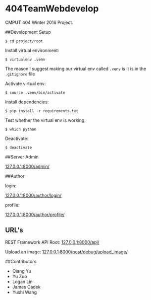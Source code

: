 # 404TeamWebdevelop

CMPUT 404 Winter 2016 Project.

##Development Setup

```$ cd project/root```

Install virtual environment:

```$ virtualenv .venv```

The reason I suggest making our virtual env called ```.venv``` is it is in the ```.gitignore``` file

Activate virtual env:

```$ source .venv/bin/activate```

Install dependencies:

```$ pip install -r requirements.txt```

Test whether the virtual env is working:

```$ which python```

Deactivate:

```$ deactivate```

##Server Admin

[127.0.0.1:8000/admin/](http://127.0.0.1:8000/admin/)

##Author

login:

[127.0.0.1:8000/author/login/](http://127.0.0.1:8000/author/login/)

profile:

[127.0.0.1:8000/author/profile/](127.0.0.1:8000/author/profile/)



## URL's

REST Framework API Root: [127.0.0.1:8000/api/](http://127.0.0.1:8000/api/)

Upload an image: [127.0.0.1:8000/post/debug/upload_image/](http://127.0.0.1:8000/post/debug/upload_image/)

##Contributors

  * Qiang Yu
  * Yu Zuo
  * Logan Lin
  * James Cadek
  * Yushi Wang
